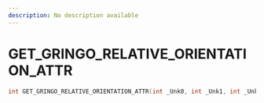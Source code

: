 ```yaml
---
description: No description available 
---
```


# GET_GRINGO_RELATIVE_ORIENTATION_ATTR

```cpp
int GET_GRINGO_RELATIVE_ORIENTATION_ATTR(int _Unk0, int _Unk1, int _Unk2);
```